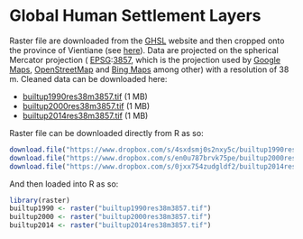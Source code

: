 
<!-- README.md is generated from README.Rmd. Please edit that file -->

# Global Human Settlement Layers

<!-- badges: start -->

<!-- badges: end -->

Raster file are downloaded from the
[GHSL](https://ghsl.jrc.ec.europa.eu/datasets.php) website and then
cropped onto the province of Vientiane (see
[here](https://ecomore2.github.io/ghsl/make_data.html)). Data are
projected on the spherical Mercator projection (
[EPSG](http://www.epsg.org):[3857](https://epsg.io/3857), which is the
projection used by [Google Maps](https://www.google.com/maps),
[OpenStreetMap](https://www.openstreetmap.org) and [Bing
Maps](https://www.bing.com/maps) among other) with a resolution of 38 m.
Cleaned data can be downloaded
    here:

  - [builtup1990res38m3857.tif](https://www.dropbox.com/s/4sxdsmj0s2nxy5c/builtup1990res38m3857.tif?raw=1)
    (1
    MB)
  - [builtup2000res38m3857.tif](https://www.dropbox.com/s/en0u787brvk75pe/builtup2000res38m3857.tif?raw=1)
    (1
    MB)
  - [builtup2014res38m3857.tif](https://www.dropbox.com/s/0jxx754zudgldf2/builtup2014res38m3857.tif?raw=1)
    (1 MB)

Raster file can be downloaded directly from R as
so:

``` r
download.file("https://www.dropbox.com/s/4sxdsmj0s2nxy5c/builtup1990res38m3857.tif?raw=1", "builtup1990res38m3857.tif")
download.file("https://www.dropbox.com/s/en0u787brvk75pe/builtup2000res38m3857.tif?raw=1", "builtup2000res38m3857.tif")
download.file("https://www.dropbox.com/s/0jxx754zudgldf2/builtup2014res38m3857.tif?raw=1", "builtup2014res38m3857.tif")
```

And then loaded into R as so:

``` r
library(raster)
builtup1990 <- raster("builtup1990res38m3857.tif")
builtup2000 <- raster("builtup2000res38m3857.tif")
builtup2014 <- raster("builtup2014res38m3857.tif")
```
